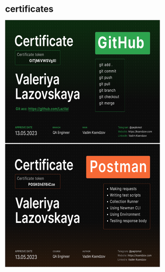 # certificates
<div id="header" align="center">
  <img src="https://github.com/LazVal/certificates/blob/main/Valeriya%20Lazovskaya_Git.png" width="100%" height="400"/>
</div>

<div id="header" align="center">
  <img src="https://github.com/LazVal/certificates/blob/main/Valeriya%20Lazovskaya_Postman.png" width="100%" height="400"/>
</div>
